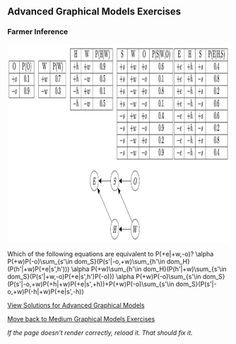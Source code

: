 ## Advanced Graphical Models Exercises

### Farmer Inference
<img src="https://github.com/UMdecisionsupport/DecisionSupport2023/blob/main/images/farmer.png" width="750" height="450">

Which of the following equations are equivalent to P(+e|+w,-o)?
\alpha P(+w)P(-o)\sum_{s'\in dom_S}(P(s'|-o,+w)\sum_{h'\in dom_H}(P(h'|+w)P(+e|s',h'))) 
\alpha P(+w)\sum_{h'\in dom_H}(P(h'|+w)\sum_{s'\in dom_S}(P(s'|+w,-o)P(+e|s',h')P(-o))) 
\alpha P(+w)P(-o)\sum_{s'\in dom_S}(P(s'|-o,+w)P(+h|+w)P(+e|s',+h))+P(+w)P(-o)\sum_{s'\in dom_S}(P(s'|-o,+w)P(-h|+w)P(+e|s',-h)) 


[View Solutions for Advanced Graphical Models](https://github.com/UMdecisionsupport/DecisionSupport2023/blob/main/GraphicalModels/Solutions/Advanced_Solutions.md)

[Move back to Medium Graphical Models Exercises](https://github.com/UMdecisionsupport/DecisionSupport2023/blob/main/GraphicalModels/Medium.md)

*If the page doesn't render correctly, reload it. That should fix it.*

